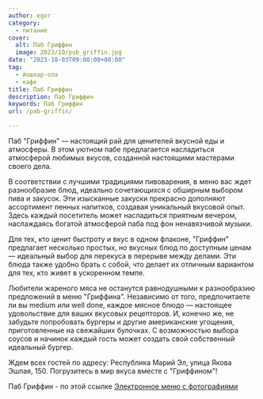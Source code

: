 ```yaml
---
author: egor
category:
  - питание
cover:
  alt: Паб Гриффин
  image: 2023/10/pub_griffin.jpg
date: "2023-10-03T09:00:00+00:00"
tag:
  - йошкар-ола
  - кафе
title: Паб Гриффин
description: Паб Гриффин
keywords: Паб Гриффин
url: /pab-griffin/

---
```

Паб "Гриффин" — настоящий рай для ценителей вкусной еды и атмосферы. В этом уютном пабе предлагается насладиться атмосферой любимых вкусов, созданной настоящими мастерами своего дела.

В соответствии с лучшими традициями пивоварения, в меню вас ждет разнообразие блюд, идеально сочетающихся с обширным выбором пива и закусок. Эти изысканные закуски прекрасно дополняют ассортимент пенных напитков, создавая уникальный вкусовой опыт. Здесь каждый посетитель может насладиться приятным вечером, наслаждаясь богатой атмосферой паба под фон ненавязчивой музыки.

Для тех, кто ценит быстроту и вкус в одном флаконе, "Гриффин" предлагает несколько простых, но вкусных блюд по доступным ценам — идеальный выбор для перекуса в перерыве между делами. Эти блюда также удобно брать с собой, что делает их отличным вариантом для тех, кто живет в ускоренном темпе.

Любители жареного мяса не останутся равнодушными к разнообразию предложений в меню "Гриффина". Независимо от того, предпочитаете ли вы medium или well done, каждое мясное блюдо — настоящее удовольствие для ваших вкусовых рецепторов. И, конечно же, не забудьте попробовать бургеры и другие американские угощения, приготовленные на свежайших булочках. С возможностью выбора соусов и начинок каждый гость может создать свой собственный идеальный бургер.

Ждем всех гостей по адресу: Республика Марий Эл, улица Якова Эшпая, 150\. Погрузитесь в мир вкуса вместе с "Гриффином"!

Паб Гриффин \- по этой ссылке [Электронное меню с фотографиями](https://foodeon.com/venue/pab-griffin-vdew?utm_source=pab-griffin&utm_medium=qr_code&utm_campaign=no_campaign&om=onSite&r=gLNXMfnAAqiumWjJqiOHW)

